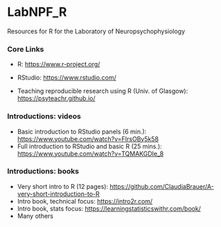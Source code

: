 # LabNPF_R
Resources for R for the Laboratory of Neuropsychophysiology

### Core Links
- R: https://www.r-project.org/
- RStudio: https://www.rstudio.com/

- Teaching reproducible research using R (Univ. of Glasgow): https://psyteachr.github.io/

### Introductions: videos
- Basic introduction to RStudio panels (6 min.): https://www.youtube.com/watch?v=FIrsOBy5k58
- Full introduction to RStudio and basic R (25 mins.): https://www.youtube.com/watch?v=TQMAKGDIe_8

### Introductions: books
- Very short intro to R (12 pages): https://github.com/ClaudiaBrauer/A-very-short-introduction-to-R
- Intro book, technical focus: https://intro2r.com/
- Intro book, stats focus: https://learningstatisticswithr.com/book/
- Many others

###
